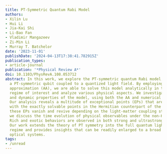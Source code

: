 ```yaml
---
title: PT-Symmetric Quantum Rabi Model
authors:
- Xilin Lu
- Hui Li
- Jia-Kai Shi
- Li-Bao Fan
- Vladimir Mangazeev
- Zi-Min Li
- Murray T. Batchelor
date: '2023-11-01'
publishDate: '2024-04-13T17:38:41.782915Z'
publication_types:
- article-journal
publication: '*Physical Review A*'
doi: 10.1103/PhysRevA.108.053712
abstract: In this work, we explore the PT-symmetric quantum Rabi model, which describes
  a PT-symmetric qubit coupled to a quantized light field. By employing the adiabatic
  approximation (AA), we are able to solve this model analytically in the parameter
  regime of interest and analyze various physical aspects. We investigate the static
  and dynamic properties of the model, using both the AA and numerical diagonalization.
  Our analysis reveals a multitude of exceptional points (EPs) that are closely connected
  with the exactly solvable points in the Hermitian counterpart of the model. Intriguingly,
  these EPs vanish and revive depending on the light-matter coupling strength. Furthermore,
  we discuss the time evolution of physical observables under the non-Hermitian Hamiltonian.
  Rich and exotic behaviors are observed in both strong and ultrastrong coupling regimes.
  Our work extends the theory of PT symmetry into the full quantum light-matter interaction
  regime and provides insights that can be readily enlarged to a broad class of quantum
  optical systems.
tags:
- /unread
---
```

